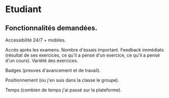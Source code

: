 # Etudiant

## Fonctionnalités demandées.

Accessibilité 24/7 + mobiles.

Accès après les examens.
Nombre d'essais important.
Feedback immédiats (résultat de ses exercices, ce qu'il a pensé d'un exercice, ce qu'il a pensé d'un cours).
Variété des exercices.

Badges (preuves d'avancement et de travail).

Positionnement (ou j'en suis dans la classe le groupe).

Temps (combien de temps j'ai passé sur la plateforme).

